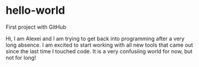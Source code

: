 # hello-world
First project with GitHub

Hi, I am Alexei and I am trying to get back into programming after a very long absence. I am excited to start working with all new tools that came out since the last time I touched code. It is a very confusiing world for now, but not for long!
